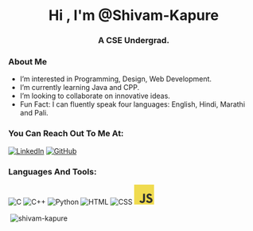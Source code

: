 <h1 align="center">Hi , I'm @Shivam-Kapure</h1>
<h3 align="center">A CSE Undergrad.</h3>


### About Me
-  I’m interested in Programming, Design, Web Development.
-  I’m currently learning Java and CPP.
-  I’m looking to collaborate on innovative ideas.
-  Fun Fact: I can fluently speak four languages: English, Hindi, Marathi and Pali.


### You Can Reach Out To Me At:
[![LinkedIn](https://img.icons8.com/color/48/000000/linkedin.png)](https://www.linkedin.com/in/shivam-kapure-486728249/)
[![GitHub](https://img.icons8.com/ios/50/000000/github.png)](https://github.com/Shivam-Kapure)




### Languages And Tools:
<img src="https://img.icons8.com/color/48/000000/c-programming.png" alt="C" width="40" height="40"> <img src="https://github.com/isocpp/logos/blob/master/cpp_logo.png" alt="C++" width="40" height="40"> <img src="https://img.icons8.com/color/48/000000/python.png" alt="Python" width="40" height="40"> <img src="https://img.icons8.com/color/48/000000/html-5.png" alt="HTML" width="40" height="40"> <img src="https://img.icons8.com/color/48/000000/css3.png" alt="CSS" width="40" height="40"> <img src="https://github.com/voodootikigod/logo.js/blob/master/js.png" alt="JavaScript" width="40" height="40"> 
 
 


 <p>&nbsp;<img align="center" src="https://github-readme-stats.vercel.app/api?username=shivam-kapure&show_icons=true&locale=en" alt="shivam-kapure" /></p>












